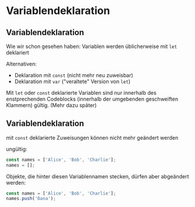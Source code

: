 # Variablendeklaration

## Variablendeklaration

Wie wir schon gesehen haben: Variablen werden üblicherweise mit `let` deklariert

Alternativen:

- Deklaration mit `const` (nicht mehr neu zuweisbar)
- Deklaration mit `var` ("veraltete" Version von `let`)

Mit `let` oder `const` deklarierte Variablen sind nur innerhalb des enstprechenden Codeblocks (innerhalb der umgebenden geschweiften Klammern) gültig. (Mehr dazu später)

## Variablendeklaration

mit `const` deklarierte Zuweisungen können nicht mehr geändert werden

ungültig:

```js
const names = ['Alice', 'Bob', 'Charlie'];
names = [];
```

Objekte, die hinter diesen Variablennamen stecken, dürfen aber abgeändert werden:

```js
const names = ['Alice', 'Bob', 'Charlie'];
names.push('Dana');
```
